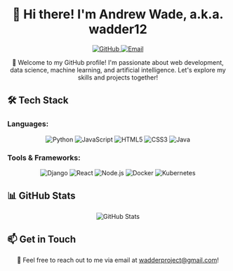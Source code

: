 <!---
  Note: This is an awesome README file! Feel free to customize it with your own information and style.
-->

<h1 align="center">👋 Hi there! I'm Andrew Wade, a.k.a. wadder12</h1>

<p align="center">
  <a href="https://github.com/wadder12">
    <img src="https://img.shields.io/badge/-GitHub-181717?style=flat-square&logo=github" alt="GitHub">
  </a>
  <a href="mailto:wadderproject@gmail.com">
    <img src="https://img.shields.io/badge/-Email-D14836?style=flat-square&logo=gmail" alt="Email">
  </a>
</p>

<p align="center">
  🚀 Welcome to my GitHub profile! I'm passionate about web development, data science, machine learning, and artificial intelligence. Let's explore my skills and projects together!
</p>

## 🛠️ Tech Stack

### Languages:
<p align="center">
  <img src="https://img.shields.io/badge/-Python-3776AB?style=for-the-badge&logo=python" alt="Python">
  <img src="https://img.shields.io/badge/-JavaScript-F7DF1E?style=for-the-badge&logo=javascript" alt="JavaScript">
  <img src="https://img.shields.io/badge/-HTML5-E34F26?style=for-the-badge&logo=html5" alt="HTML5">
  <img src="https://img.shields.io/badge/-CSS3-1572B6?style=for-the-badge&logo=css3" alt="CSS3">
  <img src="https://img.shields.io/badge/-Java-007396?style=for-the-badge&logo=java" alt="Java">
</p>

### Tools & Frameworks:
<p align="center">
  <img src="https://img.shields.io/badge/-Django-092E20?style=for-the-badge&logo=django" alt="Django">
  <img src="https://img.shields.io/badge/-React-61DAFB?style=for-the-badge&logo=react" alt="React">
  <img src="https://img.shields.io/badge/-Node.js-339933?style=for-the-badge&logo=node.js" alt="Node.js">
  <img src="https://img.shields.io/badge/-Docker-2496ED?style=for-the-badge&logo=docker" alt="Docker">
  <img src="https://img.shields.io/badge/-Kubernetes-326CE5?style=for-the-badge&logo=kubernetes" alt="Kubernetes">
</p>

## 📊 GitHub Stats

<p align="center">
  <img src="https://github-readme-stats.vercel.app/api?username=wadder12&show_icons=true&theme=radical&count_private=true&include_all_commits=true" alt="GitHub Stats">
</p>

## 📫 Get in Touch

<p align="center">
  💬 Feel free to reach out to me via email at <a href="mailto:wadderproject@gmail.com">wadderproject@gmail.com</a>!
</p>



